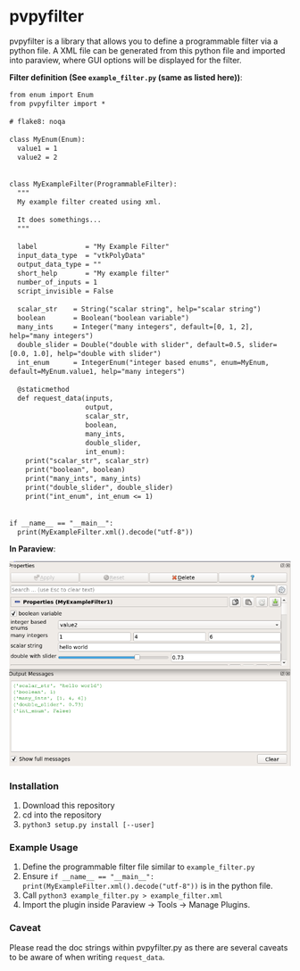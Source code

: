 pvpyfilter
==========

pvpyfilter is a library that allows you to define a programmable filter via a
python file. A XML file can be generated from this python file and imported
into paraview, where GUI options will be displayed for the filter.

**Filter definition (See `example_filter.py` (same as listed here))**:


```
from enum import Enum
from pvpyfilter import *

# flake8: noqa

class MyEnum(Enum):
  value1 = 1
  value2 = 2


class MyExampleFilter(ProgrammableFilter):
  """
  My example filter created using xml.

  It does somethings...
  """

  label            = "My Example Filter"
  input_data_type  = "vtkPolyData"
  output_data_type = ""
  short_help       = "My example filter"
  number_of_inputs = 1
  script_invisible = False

  scalar_str    = String("scalar string", help="scalar string")
  boolean       = Boolean("boolean variable")
  many_ints     = Integer("many integers", default=[0, 1, 2], help="many integers")
  double_slider = Double("double with slider", default=0.5, slider=[0.0, 1.0], help="double with slider")
  int_enum      = IntegerEnum("integer based enums", enum=MyEnum, default=MyEnum.value1, help="many integers")

  @staticmethod
  def request_data(inputs,
                   output,
                   scalar_str,
                   boolean,
                   many_ints,
                   double_slider,
                   int_enum):
    print("scalar_str", scalar_str)
    print("boolean", boolean)
    print("many_ints", many_ints)
    print("double_slider", double_slider)
    print("int_enum", int_enum <= 1)


if __name__ == "__main__":
  print(MyExampleFilter.xml().decode("utf-8"))
```

**In Paraview**:

![screenshot](https://github.com/shuhaowu/pvpyfilter/raw/master/programmable_filter.png)


### Installation ###

1. Download this repository
2. cd into the repository
3. `python3 setup.py install [--user]`

### Example Usage ###

1. Define the programmable filter file similar to `example_filter.py`
2. Ensure `if __name__ == "__main__": print(MyExampleFilter.xml().decode("utf-8"))` 
   is in the python file.
3. Call `python3 example_filter.py > example_filter.xml`
4. Import the plugin inside Paraview -> Tools -> Manage Plugins.

### Caveat ###

Please read the doc strings within pvpyfilter.py as there are several caveats
to be aware of when writing `request_data`.

